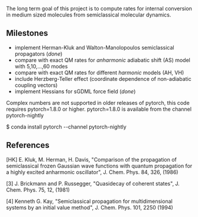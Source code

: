 
The long term goal of this project is to compute rates for internal conversion in medium sized molecules
from semiclassical molecular dynamics.

Milestones
----------
 * implement Herman-Kluk and Walton-Manolopoulos semiclassical propagators (*done*)
 * compare with exact QM rates for _anharmonic_ adiabatic shift (AS) model with 5,10,...,60 modes
 * compare with exact QM rates for different _harmonic_ models (AH, VH)
 * include Herzberg-Teller effect (coordinate dependence of non-adiabatic coupling vectors)
 * implement Hessians for sGDML force field (*done*)



Complex numbers are not supported in older releases of pytorch, 
this code requires pytorch=1.8.0 or higher.
pytorch=1.8.0 is available from the channel pytorch-nightly

 $ conda install pytorch --channel pytorch-nightly


References
----------
[HK] E. Kluk, M. Herman, H. Davis,
    "Comparison of the propagation of semiclassical frozen Gaussian wave functions with quantum propagation for a highly excited anharmonic oscillator",
    J. Chem. Phys. 84, 326, (1986)
    
[3] J. Brickmann and P. Russegger,
    "Quasidecay of coherent states",
    J. Chem. Phys. 75, 12, (1981)
    
[4] Kenneth G. Kay, 
    "Semiclassical propagation for multidimensional systems by an initial value method",
    J. Chem. Phys. 101, 2250 (1994)
